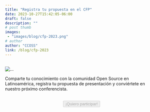 ```yaml
---
title: "Registra tu propuesta en el CFP"
date: 2023-10-27T15:42:05-06:00
draft: false
description: ""
# post thumb
images: 
 - "images/blog/cfp-2023.png"
# author
author: "CCOSS" 
link: /blog/cfp-2023
---
```


<br>
<div class="card mb-3 bg-transparent border-0">
  <div class="row no-gutters">
    <div class="col-md-4">
      <img src="/images/blog/cfp-2023.png" class="card-img" alt="...">
    </div>
    <div class="col-md-8">
      <div class="card-body">
        <p class="card-text text-justify">Comparte tu conocimiento con la comunidad Open Source en Latinoamérica, registra tu propuesta de presentación y conviértete en nuestro próximo conferencista.
</p>        
      </div>
    </div>
  </div>
</div>


<br>

<center>
<a href="#">
<button type="button" style="align-items: center;" class="btn btn-info col-md-5 px-3" disabled>¡Quiero participar!</button>
</a>
<center>



